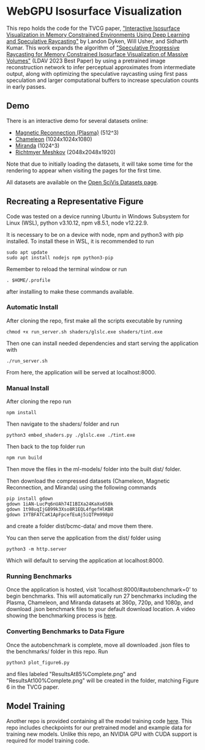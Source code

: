 # WebGPU Isosurface Visualization
This repo holds the code for the TVCG paper, ["Interactive Isosurface Visualization in Memory Constrained Environments Using Deep Learning and Speculative Raycasting"](https://ieeexplore.ieee.org/document/10577555) by Landon Dyken, Will Usher, and Sidharth Kumar. This work expands the algorithm of ["Speculative Progressive Raycasting for Memory Constrained Isosurface Visualization of Massive Volumes"](https://github.com/Twinklebear/webgpu-prog-iso) (LDAV 2023 Best Paper) by using a pretrained image reconstruction network to infer perceptual approximates from intermediate output, along with optimizing the speculative raycasting using first pass speculation and larger computational buffers to increase speculation counts in early passes.

## Demo 
There is an interactive demo for several datasets online:
- [Magnetic Reconnection (Plasma)](https://ldyken53.github.io/TVCG-progiso/#dataset=magnetic) (512^3)
- [Chameleon](https://ldyken53.github.io/TVCG-progiso/#dataset=chameleon) (1024x1024x1080)
- [Miranda](https://ldyken53.github.io/TVCG-progiso/#dataset=miranda) (1024^3)
- [Richtmyer Meshkov](https://ldyken53.github.io/TVCG-progiso/#dataset=richtmyer_meshkov) (2048x2048x1920)

Note that due to initially loading the datasets, it will take some time for the rendering to appear when visiting the pages for the first time.

All datasets are available on the [Open SciVis Datasets page](https://klacansky.com/open-scivis-datasets/). 

## Recreating a Representative Figure
Code was tested on a device running Ubuntu in Windows Subsystem for Linux (WSL), python v3.10.12, npm v8.5.1, node v12.22.9. 

It is necessary to be on a device with node, npm and python3 with pip installed. To install these in WSL, it is recommended to run
```
sudo apt update
sudo apt install nodejs npm python3-pip
```
Remember to reload the terminal window or run
```
. $HOME/.profile
```
after installing to make these commands available. 

### Automatic Install
After cloning the repo, first make all the scripts executable by running
```
chmod +x run_server.sh shaders/glslc.exe shaders/tint.exe
```
Then one can install needed dependencies and start serving the application with
```
./run_server.sh
```
From here, the application will be served at localhost:8000.

### Manual Install
After cloning the repo run

```
npm install
```

Then navigate to the shaders/ folder and run
```
python3 embed_shaders.py ./glslc.exe ./tint.exe
```

Then back to the top folder run 
```
npm run build
```

Then move the files in the ml-models/ folder into the built dist/ folder.

Then download the compressed datasets (Chameleon, Magnetic Reconnection, and Miranda) using the following commands
```
pip install gdown
gdown 1iAN-LucPq6nUAh74I1BIXa24KaXo650k
gdown 1t98uqIjGB99k3Xso8R1EQL4fgefHlKBR
gdown 1YTBFATCaK1ApFpcefEuAj5iQTPm998pU
```
and create a folder dist/bcmc-data/ and move them there.

You can then serve the application from the dist/ folder using 
```
python3 -m http.server
```
Which will default to serving the application at localhost:8000.

### Running Benchmarks
Once the application is hosted, visit 'localhost:8000/#autobenchmark=0' to begin benchmarks. This will automatically run 27 benchmarks including the Plasma, Chameleon, and Miranda datasets at 360p, 720p, and 1080p, and download .json benchmark files to your default download location. A video showing the benchmarking process is [here](https://www.youtube.com/watch?v=ALRQYkR2qOs&ab_channel=LandonDyken).

### Converting Benchmarks to Data Figure
Once the autobenchmark is complete, move all downloaded .json files to the benchmarks/ folder in this repo. Run
```
python3 plot_figure6.py
```
and files labeled "ResultsAt85%Complete.png" and "ResultsAt100%Complete.png" will be created in the folder, matching Figure 6 in the TVCG paper.

## Model Training
Another repo is provided containing all the model training code [here](https://github.com/ldyken53/TVCG-progiso-training). This repo includes checkpoints for our pretrained model and example data for training new models. Unlike this repo, an NVIDIA GPU with CUDA support is required for model training code. 
